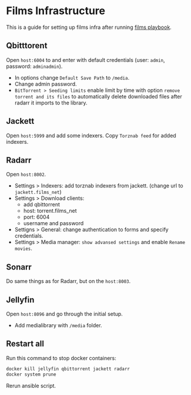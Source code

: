 # Films Infrastructure

This is a guide for setting up films infra after running [films playbook](../playbooks/films.yml).

## Qbitttorent

Open `host:6004` to and enter with default credentials (user: `admin`, password: `adminadmin`).
- In options change `Default Save Path` to `/media`.
- Change admin password.
- `BitTorrent > Seeding limits` enable limit by time with option `remove torrent and its files` to automatically delete downloaded files after radarr it imports to the library.

## Jackett

Open `host:5999` and add some indexers. Copy `Torznab feed` for added indexers.

## Radarr

Open `host:8002`.
- Settings > Indexers: add torznab indexers from jackett. (change url to `jackett.films_net`)
- Settings > Download clients: 
    - add qbittorrent
    - host: torrent.films_net
    - port: 6004
    - username and password
- Settigns > General: change authentication to forms and specify credentials.
- Settings > Media manager: `show advansed settings` and enable `Rename movies`.

## Sonarr

Do same things as for Radarr, but on the `host:8003`.

## Jellyfin

Open `host:8096` and go through the initial setup.
- Add medialibrary with `/media` folder.

## Restart all

Run this command to stop docker containers:
```sh
docker kill jellyfin qbittorrent jackett radarr
docker system prune
```

Rerun ansible script.
